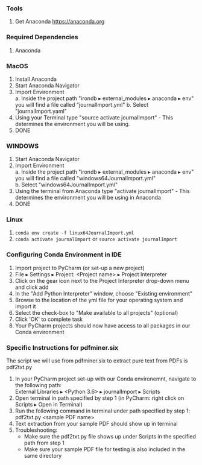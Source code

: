 ### Tools
1. Get Anaconda https://anaconda.org

### Required Dependencies
1. Anaconda

### MacOS
1. Install Anaconda
2. Start Anaconda Navigator
3. Import Environment   
   a. Inside the project path "irondb⁩ ▸ ⁨external_modules⁩ ▸ ⁨anaconda⁩ ▸ ⁨env⁩" you will find a file called "journalImport.yml"
   b. Select "journalImport.yaml"
4. Using your Terminal type "source activate journalImport" - This determines the environment you will be using.
5. DONE

### WINDOWS  
1. Start Anaconda Navigator  
2. Import Environment  
   a. Inside the project path "irondb⁩ ▸ ⁨external_modules⁩ ▸ ⁨anaconda⁩ ▸ ⁨env⁩"⁩ you will find a file called "windows64JournalImport.yml"  
   b. Select "windows64JournalImport.yml"  
3. Using the terminal from Anaconda type "activate journalImport" - This determines the environment you will be using in Anaconda  
4. DONE  

### Linux

1. `conda env create -f linux64JournalImport.yml`
2. `conda activate journalImport` or `source activate journalImport`

### Configuring Conda Environment in IDE

1. Import project to PyCharm (or set-up a new project)  
2. File⁩ ▸ ⁨Settings⁩ ▸ ⁨Project: \<Project name\>⁩ ▸ ⁨Project Interpreter  
3. Click on the gear icon next to the Project Interpreter drop-down menu and click add  
4. In the "Add Python Interpreter" window, choose "Existing environment"  
5. Browse to the location of the yml file for your operating system and import it  
6. Select the check-box to "Make available to all projects" (optional)  
7. Click 'OK' to complete task  
8. Your PyCharm projects should now have access to all packages in our Conda environment  

### Specific Instructions for pdfminer.six

The script we will use from pdfminer.six to extract pure text from PDFs is pdf2txt.py  
1. In your PyCharm project set-up with our Conda environemnt, navigate to the following path:  
    External Libraries⁩ ▸ ⁨<Python 3.6> ▸ ⁨journalImport⁩ ▸ Scripts  
2. Open terminal in path specified by step 1 (in PyCharm: right click on ⁨Scripts⁩ ▸ Open in Terminal)  
3. Run the following command in terminal under path specified by step 1: pdf2txt.py \<sample PDF name\>  
4. Text extraction from your sample PDF should show up in terminal  
5. Troubleshooting:  
    - Make sure the pdf2txt.py file shows up under Scripts in the specified path from step 1  
    - Make sure your sample PDF file for testing is also included in the same directory  
